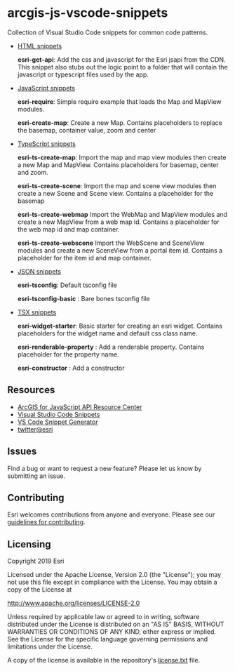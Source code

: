 # arcgis-js-vscode-snippets

Collection of Visual Studio Code snippets for common code patterns.

- [HTML snippets](html.json)

  **esri-get-api**: Add the css and javascript for the Esri jsapi from the CDN. This snippet also stubs out the logic point to a folder that will contain the javascript or typescript files used by the app.

- [JavaScript snippets](javascript.json)

  **esri-require**: Simple require example that loads the Map and MapView modules.

  **esri-create-map**: Create a new Map. Contains placeholders to replace the basemap, container value, zoom and center


- [TypeScript snippets](typescript.json)

  **esri-ts-create-map**: Import the map and map view modules then create a new Map and MapView. Contains placeholders for basemap, center and zoom.

  **esri-ts-create-scene**: Import the map and scene view modules then create a new Scene and Scene view. Contains a placeholder for the basemap

  **esri-ts-create-webmap** Import the WebMap and MapView modules and create a new MapView from a web map id. Contains a placeholder for the web map id and map container.

  **esri-ts-create-webscene** Import the WebScene and SceneView modules and create a new SceneView from a portal item id. Contains a placeholder for the item id and map container.

- [JSON snippets](json.json)

  **esri-tsconfig**: Default tsconfig file

  **esri-tsconfig-basic** : Bare bones tsconfig file

- [TSX snippets](typescriptreact.json)

  **esri-widget-starter**: Basic starter for creating an esri widget. Contains placeholders for the widget name and default css class name.

  **esri-renderable-property** : Add a renderable property. Contains placeholder for the property name.

  **esri-constructor** : Add a constructor

## Resources

- [ArcGIS for JavaScript API Resource Center](http://help.arcgis.com/en/webapi/javascript/arcgis/index.html)
- [Visual Studio Code Snippets](https://code.visualstudio.com/docs/editor/userdefinedsnippets#_add-snippets-from-the-marketplace)
- [VS Code Snippet Generator](https://snippet-generator.app/)
- [twitter@esri](http://twitter.com/esri)

## Issues

Find a bug or want to request a new feature? Please let us know by submitting an issue.

## Contributing

Esri welcomes contributions from anyone and everyone. Please see our [guidelines for contributing](https://github.com/esri/contributing).

## Licensing

Copyright 2019 Esri

Licensed under the Apache License, Version 2.0 (the "License");
you may not use this file except in compliance with the License.
You may obtain a copy of the License at

http://www.apache.org/licenses/LICENSE-2.0

Unless required by applicable law or agreed to in writing, software
distributed under the License is distributed on an "AS IS" BASIS,
WITHOUT WARRANTIES OR CONDITIONS OF ANY KIND, either express or implied.
See the License for the specific language governing permissions and
limitations under the License.

A copy of the license is available in the repository's [license.txt](License.txt) file.

